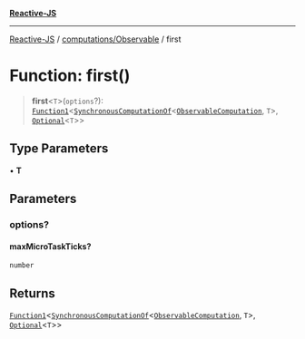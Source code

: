 [**Reactive-JS**](../../../README.md)

***

[Reactive-JS](../../../README.md) / [computations/Observable](../README.md) / first

# Function: first()

> **first**\<`T`\>(`options`?): [`Function1`](../../../functions/type-aliases/Function1.md)\<[`SynchronousComputationOf`](../../type-aliases/SynchronousComputationOf.md)\<[`ObservableComputation`](../interfaces/ObservableComputation.md), `T`\>, [`Optional`](../../../functions/type-aliases/Optional.md)\<`T`\>\>

## Type Parameters

• **T**

## Parameters

### options?

#### maxMicroTaskTicks?

`number`

## Returns

[`Function1`](../../../functions/type-aliases/Function1.md)\<[`SynchronousComputationOf`](../../type-aliases/SynchronousComputationOf.md)\<[`ObservableComputation`](../interfaces/ObservableComputation.md), `T`\>, [`Optional`](../../../functions/type-aliases/Optional.md)\<`T`\>\>
